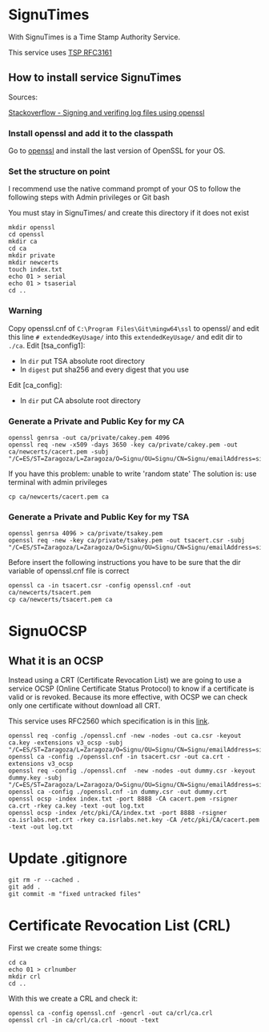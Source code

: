 # SignuTimes

With SignuTimes is a Time Stamp Authority Service.

This service uses [TSP RFC3161](https://www.ietf.org/rfc/rfc3161.txt)

## How to install service SignuTimes

Sources:

[Stackoverflow - Signing and verifing log files using openssl](https://stackoverflow.com/questions/33881316/node-js-signing-and-verifying-log-files-digitally-using-openssl)

### Install openssl and add it to the classpath

Go to [openssl](https://www.openssl.org/) and install the last version of OpenSSL for your OS.


### Set the structure on point

I recommend use the native command prompt of your OS to follow the following steps with Admin privileges or Git bash

You must stay in SignuTimes/ and create this directory if it does not exist

~~~
mkdir openssl
cd openssl
mkdir ca
cd ca
mkdir private
mkdir newcerts
touch index.txt
echo 01 > serial
echo 01 > tsaserial
cd ..
~~~

### Warning

Copy openssl.cnf of `C:\Program Files\Git\mingw64\ssl` to openssl/ and edit this line `# extendedKeyUsage/` into this `extendedKeyUsage/` and edit dir to `./ca`.
Edit [tsa_config1]:

- In `dir` put TSA absolute root directory
- In `digest` put sha256 and every digest that you use

Edit [ca_config]:

- In `dir` put CA absolute root directory

### Generate a Private and Public Key for my CA

~~~
openssl genrsa -out ca/private/cakey.pem 4096
openssl req -new -x509 -days 3650 -key ca/private/cakey.pem -out ca/newcerts/cacert.pem -subj "/C=ES/ST=Zaragoza/L=Zaragoza/O=Signu/OU=Signu/CN=Signu/emailAddress=signu.app@gmail.com"
~~~

If you have this problem: unable to write 'random state'
The solution is: use terminal with admin privileges

~~~
cp ca/newcerts/cacert.pem ca
~~~

### Generate a Private and Public Key for my TSA

~~~
openssl genrsa 4096 > ca/private/tsakey.pem
openssl req -new -key ca/private/tsakey.pem -out tsacert.csr -subj "/C=ES/ST=Zaragoza/L=Zaragoza/O=Signu/OU=Signu/CN=Signu/emailAddress=signu.app@gmail.com"
~~~

Before insert the following instructions you have to be sure that the dir variable of openssl.cnf file is correct

~~~
openssl ca -in tsacert.csr -config openssl.cnf -out ca/newcerts/tsacert.pem
cp ca/newcerts/tsacert.pem ca
~~~

# SignuOCSP

## What it is an OCSP

Instead using a CRT (Certificate Revocation List) we are going to use a service OCSP (Online Certificate Status Protocol) to know if a certificate is valid or is revoked.
Because its more effective, with OCSP we can check only one certificate without download all CRT.

This service uses RFC2560 which specification is in this [link](https://www.ietf.org/rfc/rfc2560.txt).

~~~
openssl req -config ./openssl.cnf -new -nodes -out ca.csr -keyout ca.key -extensions v3_ocsp -subj "/C=ES/ST=Zaragoza/L=Zaragoza/O=Signu/OU=Signu/CN=Signu/emailAddress=signu.app@gmail.com"
openssl ca -config ./openssl.cnf -in tsacert.csr -out ca.crt -extensions v3_ocsp
openssl req -config ./openssl.cnf  -new -nodes -out dummy.csr -keyout dummy.key -subj "/C=ES/ST=Zaragoza/L=Zaragoza/O=Signu/OU=Signu/CN=Signu/emailAddress=signu.app@gmail.com"
openssl ca -config ./openssl.cnf -in dummy.csr -out dummy.crt
openssl ocsp -index index.txt -port 8888 -CA cacert.pem -rsigner ca.crt -rkey ca.key -text -out log.txt
openssl ocsp -index /etc/pki/CA/index.txt -port 8888 -rsigner ca.isrlabs.net.crt -rkey ca.isrlabs.net.key -CA /etc/pki/CA/cacert.pem -text -out log.txt
~~~

# Update .gitignore

~~~
git rm -r --cached .
git add .
git commit -m "fixed untracked files"
~~~

# Certificate Revocation List (CRL)

First we create some things:
~~~
cd ca
echo 01 > crlnumber
mkdir crl
cd ..
~~~

With this we create a CRL and check it:
~~~
openssl ca -config openssl.cnf -gencrl -out ca/crl/ca.crl
openssl crl -in ca/crl/ca.crl -noout -text
~~~